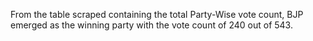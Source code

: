 From the table scraped containing the total Party-Wise vote count, BJP emerged as the winning party with the vote count of 240 out of 543.
